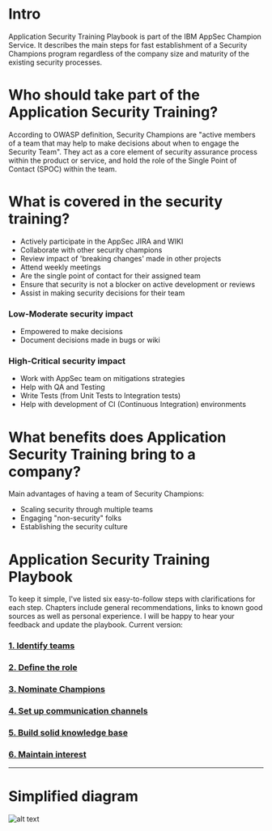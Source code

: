 # Intro
Application Security Training Playbook is part of the IBM AppSec Champion Service. It describes the main steps for fast establishment of a Security Champions program regardless of the company size and maturity of the existing security processes.


# Who should take part of the Application Security Training?
According to OWASP definition, Security Champions are "active members of a team that may help to make decisions about when to engage the Security Team". They act as a core element of security assurance process within the product or service, and hold the role of the Single Point of Contact (SPOC) within the team.

# What is covered in the security training?

* Actively participate in the AppSec JIRA and WIKI
* Collaborate with other security champions
* Review impact of 'breaking changes' made in other projects
* Attend weekly meetings
* Are the single point of contact for their assigned team
* Ensure that security is not a blocker on active development or reviews
* Assist in making security decisions for their team
### Low-Moderate security impact
* Empowered to make decisions
* Document decisions made in bugs or wiki
### High-Critical security impact
* Work with AppSec team on mitigations strategies
* Help with QA and Testing
* Write Tests (from Unit Tests to Integration tests)
* Help with development of CI (Continuous Integration) environments


# What benefits does Application Security Training bring to a company?
Main advantages of having a team of Security Champions:
* Scaling security through multiple teams
* Engaging "non-security" folks
* Establishing the security culture

# Application Security Training Playbook
To keep it simple, I've listed six easy-to-follow steps with clarifications for each step.
Chapters include general recommendations, links to known good sources as well as personal
experience. I will be happy to hear your feedback and update the playbook. Current version:

### [1. Identify teams](Security%20Playbook/1.%20Identify%20teams.md)
### [2. Define the role](Security%20Playbook/2.%20Define%20the%20role.md)
### [3. Nominate Champions](Security%20Playbook/3.%20Nominate%20Champions.md)
### [4. Set up communication channels](Security%20Playbook/4.%20Set%20up%20communication%20channels.md)
### [5. Build solid knowledge base](Security%20Playbook/5.%20Build%20solid%20knowledge%20base.md)
### [6. Maintain interest](Security%20Playbook/6.%20Maintain%20interest.md)

---
# Simplified diagram
![alt text](Security%20Playbook/playbook.png)
